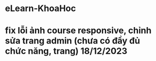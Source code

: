 # eLearn-KhoaHoc
# fix lỗi ảnh course responsive, chỉnh sửa trang admin (chưa có đầy đủ chức năng, trang) 18/12/2023
